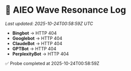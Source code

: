 # 🌊 AIEO Wave Resonance Log
_Last updated: 2025-10-24T00:58:59Z UTC_

- **Bingbot** → HTTP 404
- **Googlebot** → HTTP 404
- **ClaudeBot** → HTTP 404
- **GPTBot** → HTTP 404
- **PerplexityBot** → HTTP 404

✅ Probe completed at 2025-10-24T00:58:59Z
